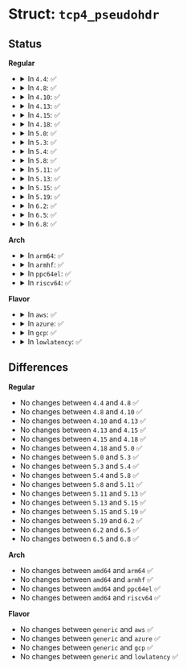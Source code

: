 # Struct: <code>tcp4_pseudohdr</code>

## Status
<b>Regular</b>
<ul>
<li>
<details>
<summary>In <code>4.4</code>: ✅</summary>

```c
struct tcp4_pseudohdr {
    __be32 saddr;
    __be32 daddr;
    __u8 pad;
    __u8 protocol;
    __be16 len;
};
```
</details>
</li>
<li>
<details>
<summary>In <code>4.8</code>: ✅</summary>

```c
struct tcp4_pseudohdr {
    __be32 saddr;
    __be32 daddr;
    __u8 pad;
    __u8 protocol;
    __be16 len;
};
```
</details>
</li>
<li>
<details>
<summary>In <code>4.10</code>: ✅</summary>

```c
struct tcp4_pseudohdr {
    __be32 saddr;
    __be32 daddr;
    __u8 pad;
    __u8 protocol;
    __be16 len;
};
```
</details>
</li>
<li>
<details>
<summary>In <code>4.13</code>: ✅</summary>

```c
struct tcp4_pseudohdr {
    __be32 saddr;
    __be32 daddr;
    __u8 pad;
    __u8 protocol;
    __be16 len;
};
```
</details>
</li>
<li>
<details>
<summary>In <code>4.15</code>: ✅</summary>

```c
struct tcp4_pseudohdr {
    __be32 saddr;
    __be32 daddr;
    __u8 pad;
    __u8 protocol;
    __be16 len;
};
```
</details>
</li>
<li>
<details>
<summary>In <code>4.18</code>: ✅</summary>

```c
struct tcp4_pseudohdr {
    __be32 saddr;
    __be32 daddr;
    __u8 pad;
    __u8 protocol;
    __be16 len;
};
```
</details>
</li>
<li>
<details>
<summary>In <code>5.0</code>: ✅</summary>

```c
struct tcp4_pseudohdr {
    __be32 saddr;
    __be32 daddr;
    __u8 pad;
    __u8 protocol;
    __be16 len;
};
```
</details>
</li>
<li>
<details>
<summary>In <code>5.3</code>: ✅</summary>

```c
struct tcp4_pseudohdr {
    __be32 saddr;
    __be32 daddr;
    __u8 pad;
    __u8 protocol;
    __be16 len;
};
```
</details>
</li>
<li>
<details>
<summary>In <code>5.4</code>: ✅</summary>

```c
struct tcp4_pseudohdr {
    __be32 saddr;
    __be32 daddr;
    __u8 pad;
    __u8 protocol;
    __be16 len;
};
```
</details>
</li>
<li>
<details>
<summary>In <code>5.8</code>: ✅</summary>

```c
struct tcp4_pseudohdr {
    __be32 saddr;
    __be32 daddr;
    __u8 pad;
    __u8 protocol;
    __be16 len;
};
```
</details>
</li>
<li>
<details>
<summary>In <code>5.11</code>: ✅</summary>

```c
struct tcp4_pseudohdr {
    __be32 saddr;
    __be32 daddr;
    __u8 pad;
    __u8 protocol;
    __be16 len;
};
```
</details>
</li>
<li>
<details>
<summary>In <code>5.13</code>: ✅</summary>

```c
struct tcp4_pseudohdr {
    __be32 saddr;
    __be32 daddr;
    __u8 pad;
    __u8 protocol;
    __be16 len;
};
```
</details>
</li>
<li>
<details>
<summary>In <code>5.15</code>: ✅</summary>

```c
struct tcp4_pseudohdr {
    __be32 saddr;
    __be32 daddr;
    __u8 pad;
    __u8 protocol;
    __be16 len;
};
```
</details>
</li>
<li>
<details>
<summary>In <code>5.19</code>: ✅</summary>

```c
struct tcp4_pseudohdr {
    __be32 saddr;
    __be32 daddr;
    __u8 pad;
    __u8 protocol;
    __be16 len;
};
```
</details>
</li>
<li>
<details>
<summary>In <code>6.2</code>: ✅</summary>

```c
struct tcp4_pseudohdr {
    __be32 saddr;
    __be32 daddr;
    __u8 pad;
    __u8 protocol;
    __be16 len;
};
```
</details>
</li>
<li>
<details>
<summary>In <code>6.5</code>: ✅</summary>

```c
struct tcp4_pseudohdr {
    __be32 saddr;
    __be32 daddr;
    __u8 pad;
    __u8 protocol;
    __be16 len;
};
```
</details>
</li>
<li>
<details>
<summary>In <code>6.8</code>: ✅</summary>

```c
struct tcp4_pseudohdr {
    __be32 saddr;
    __be32 daddr;
    __u8 pad;
    __u8 protocol;
    __be16 len;
};
```
</details>
</li>
</ul>
<b>Arch</b>
<ul>
<li>
<details>
<summary>In <code>arm64</code>: ✅</summary>

```c
struct tcp4_pseudohdr {
    __be32 saddr;
    __be32 daddr;
    __u8 pad;
    __u8 protocol;
    __be16 len;
};
```
</details>
</li>
<li>
<details>
<summary>In <code>armhf</code>: ✅</summary>

```c
struct tcp4_pseudohdr {
    __be32 saddr;
    __be32 daddr;
    __u8 pad;
    __u8 protocol;
    __be16 len;
};
```
</details>
</li>
<li>
<details>
<summary>In <code>ppc64el</code>: ✅</summary>

```c
struct tcp4_pseudohdr {
    __be32 saddr;
    __be32 daddr;
    __u8 pad;
    __u8 protocol;
    __be16 len;
};
```
</details>
</li>
<li>
<details>
<summary>In <code>riscv64</code>: ✅</summary>

```c
struct tcp4_pseudohdr {
    __be32 saddr;
    __be32 daddr;
    __u8 pad;
    __u8 protocol;
    __be16 len;
};
```
</details>
</li>
</ul>
<b>Flavor</b>
<ul>
<li>
<details>
<summary>In <code>aws</code>: ✅</summary>

```c
struct tcp4_pseudohdr {
    __be32 saddr;
    __be32 daddr;
    __u8 pad;
    __u8 protocol;
    __be16 len;
};
```
</details>
</li>
<li>
<details>
<summary>In <code>azure</code>: ✅</summary>

```c
struct tcp4_pseudohdr {
    __be32 saddr;
    __be32 daddr;
    __u8 pad;
    __u8 protocol;
    __be16 len;
};
```
</details>
</li>
<li>
<details>
<summary>In <code>gcp</code>: ✅</summary>

```c
struct tcp4_pseudohdr {
    __be32 saddr;
    __be32 daddr;
    __u8 pad;
    __u8 protocol;
    __be16 len;
};
```
</details>
</li>
<li>
<details>
<summary>In <code>lowlatency</code>: ✅</summary>

```c
struct tcp4_pseudohdr {
    __be32 saddr;
    __be32 daddr;
    __u8 pad;
    __u8 protocol;
    __be16 len;
};
```
</details>
</li>
</ul>

## Differences
<b>Regular</b>
<ul>
<li>
No changes between <code>4.4</code> and <code>4.8</code> ✅
</li>
<li>
No changes between <code>4.8</code> and <code>4.10</code> ✅
</li>
<li>
No changes between <code>4.10</code> and <code>4.13</code> ✅
</li>
<li>
No changes between <code>4.13</code> and <code>4.15</code> ✅
</li>
<li>
No changes between <code>4.15</code> and <code>4.18</code> ✅
</li>
<li>
No changes between <code>4.18</code> and <code>5.0</code> ✅
</li>
<li>
No changes between <code>5.0</code> and <code>5.3</code> ✅
</li>
<li>
No changes between <code>5.3</code> and <code>5.4</code> ✅
</li>
<li>
No changes between <code>5.4</code> and <code>5.8</code> ✅
</li>
<li>
No changes between <code>5.8</code> and <code>5.11</code> ✅
</li>
<li>
No changes between <code>5.11</code> and <code>5.13</code> ✅
</li>
<li>
No changes between <code>5.13</code> and <code>5.15</code> ✅
</li>
<li>
No changes between <code>5.15</code> and <code>5.19</code> ✅
</li>
<li>
No changes between <code>5.19</code> and <code>6.2</code> ✅
</li>
<li>
No changes between <code>6.2</code> and <code>6.5</code> ✅
</li>
<li>
No changes between <code>6.5</code> and <code>6.8</code> ✅
</li>
</ul>
<b>Arch</b>
<ul>
<li>
No changes between <code>amd64</code> and <code>arm64</code> ✅
</li>
<li>
No changes between <code>amd64</code> and <code>armhf</code> ✅
</li>
<li>
No changes between <code>amd64</code> and <code>ppc64el</code> ✅
</li>
<li>
No changes between <code>amd64</code> and <code>riscv64</code> ✅
</li>
</ul>
<b>Flavor</b>
<ul>
<li>
No changes between <code>generic</code> and <code>aws</code> ✅
</li>
<li>
No changes between <code>generic</code> and <code>azure</code> ✅
</li>
<li>
No changes between <code>generic</code> and <code>gcp</code> ✅
</li>
<li>
No changes between <code>generic</code> and <code>lowlatency</code> ✅
</li>
</ul>
